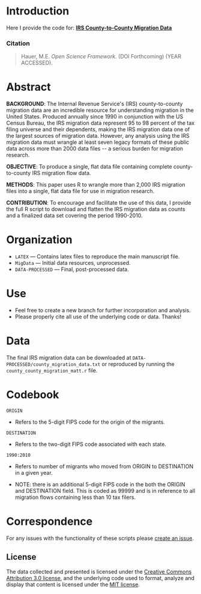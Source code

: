 # Introduction
Here I provide the code for:  [**IRS County-to-County Migration Data**](https://github.com/mathewhauer/IRS-migration-data/blob/master/manuscript_file.pdf)

### Citation


> Hauer, M.E. *Open Science Framework.* (DOI Forthcoming) (YEAR ACCESSED).



# Abstract

**BACKGROUND**: The Internal Revenue Service's (IRS) county-to-county migration data are an incredible resource for understanding migration in the United States. Produced annually since 1990 in conjunction with the US Census Bureau, the IRS migration data represent 95 to 98 percent of the tax filing universe and their dependents, making the IRS migration data one of the largest sources of migration data. However, any analysis using the IRS migration data must wrangle at least seven legacy formats of these public data across more than 2000 data files -- a serious burden for migration research. 

**OBJECTIVE**: To produce a single, flat data file containing complete county-to-county IRS migration flow data. 

**METHODS**: This paper uses R to wrangle more than 2,000 IRS migration files into a single, flat data file for use in migration research. 

**CONTRIBUTION**: To encourage and facilitate the use of this data, I provide the full R script to download and flatten the IRS migration data as counts and a finalized data set covering the period 1990-2010.


# Organization
- `LATEX`  — Contains latex files to reproduce the main manuscript file.
- `MigData`  — Initial data resources, unprocessed.
- `DATA-PROCESSED` — Final, post-processed data.

# Use
- Feel free to create a new branch for further incorporation and analysis. 
- Please properly cite all use of the underlying code or data. Thanks!

# Data

The final IRS migration data can be downloaded at `DATA-PROCESSED/county_migration_data.txt` or reproduced by running the `county_county_migration_matt.r` file.



# Codebook

`ORIGIN`
- Refers to the 5-digit FIPS code for the origin of the migrants.

`DESTINATION`
- Refers to the two-digit FIPS code associated with each state.

`1990:2010`
- Refers to number of migrants who moved from ORIGIN to DESTINATION in a given year.

- NOTE: there is an additional 5-digit FIPS code in the both the ORIGIN and DESTINATION field. This is coded as 99999 and is in reference to all migration flows containing less than 10 tax filers.

# Correspondence
For any issues with the functionality of these scripts please [create an issue](https://github.com/mathewhauer/IRS-migration-data/issues).

## License
The data collected and presented is licensed under the [Creative Commons Attribution 3.0 license](http://creativecommons.org/licenses/by/3.0/us/deed.en_US), and the underlying code used to format, analyze and display that content is licensed under the [MIT license](http://opensource.org/licenses/mit-license.php).